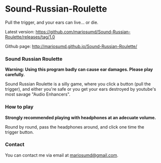 # Sound-Russian-Roulette
Pull the trigger, and your ears can live... or die.

Latest version: https://github.com/mariosumd/Sound-Russian-Roulette/releases/tag/1.0

Github page: http://mariosumd.github.io/Sound-Russian-Roulette/

### Sound Russian Roulette
**Warning: Using this program badly can cause ear damages. Please play carefully.**

Sound Russian Roulette is a silly game, where you click a button (pull the trigger), and either you're safe or you get your ears destroyed by youtube's most savage "Audio Enhancers".

### How to play
**Strongly recommended playing with headphones at an adecuate volume.**

Round by round, pass the headphones around, and click one time the trigger button.


### Contact
You can contact me via email at mariosumd@gmail.com.
